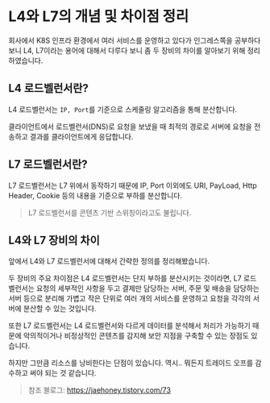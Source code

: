 # L4와 L7의 개념 및 차이점 정리

회사에서 K8S 인프라 환경에서 여러 서비스를 운영하고 있다가 인그레스쪽을 공부하다보니 L4, L7이라는 용어에 대해서 다루다 보니 좀 두 장비의 차이를 알아보기 위해 정리하였습니다.

## L4 로드벨런서란?

L4 로드벨런서는 `IP, Port`를 기준으로 스케줄링 알고리즘을 통해 분산합니다.

클라이언트에서 로드벨런서(DNS)로 요청을 보냈을 때 최적의 경로로 서버에 요청을 전송하고 결과를 클라이언트에게 응답합니다. 

## L7 로드벨런서란?

L7 로드벨런서는 L7 위에서 동작하기 때문에 IP, Port 이외에도 URI, PayLoad, Http Header, Cookie 등의 내용을 기준으로 부하를 분산합니다. 

> L7 로드벨런서를 콘텐츠 기반 스위칭이라고도 불립니다.


## L4와 L7 장비의 차이

앞에서 L4와 L7 로드벨런서에 대해서 간략한 정의를 정리해봤습니다. 

두 장비의 주요 차이점은 L4 로드벨런서는 단지 부하를 분산시키는 것이라면, L7 로드벨런서는 요청의 세부적인 사항을 두고 결제만 담당하는 서버, 주문 및 배송을 담당하는 서버 등으로 분리해 가볍고 작은 단위로 여러 개의 서비스를 운영하고 요청을 각각의 서버에 분산할 수 있는 것입니다.

또한 L7 로드벨런서는 L4 로드벨런서와 다르게 데이터를 분석해서 처리가 가능하기 때문에 악의적이거나 비정상적인 콘텐츠를 감지해 보안 지점을 구축할 수 있는 장점도 있습니다.

하지만 그만큼 리소스를 낭비한다는 단점이 있습니다.
역시.. 뭐든지 트레이드 오프를 감수하고 써야 되는 것 같습니다.

> 참조 블로그: https://jaehoney.tistory.com/73
